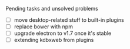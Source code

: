 Pending tasks and unsolved problems
- [ ] move desktop-related stuff to built-in plugins
- [ ] replace bower with npm
- [ ] upgrade electron to v1.7 once it's stable
- [ ] extending kdbxweb from plugins